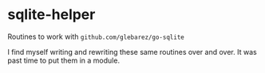 # sqlite-helper

Routines to work with `github.com/glebarez/go-sqlite`

I find myself writing and rewriting these same routines over and over. It was past time to put them in a module.


